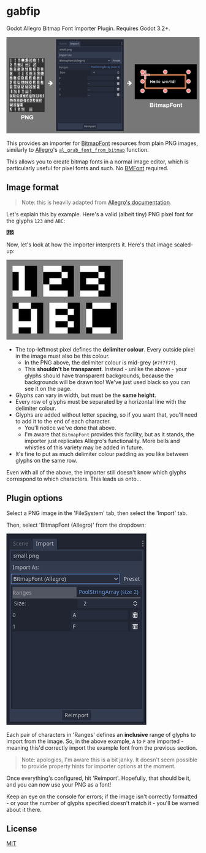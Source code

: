 # gabfip

Godot Allegro Bitmap Font Importer Plugin. Requires Godot 3.2+.

![Diagram](./.images/diagram.png)

This provides an importer for [BitmapFont](https://docs.godotengine.org/en/3.2/classes/class_bitmapfont.html) resources from plain PNG images, similarly to [Allegro](https://liballeg.org/)'s [`al_grab_font_from_bitmap`](https://liballeg.org/a5docs/trunk/font.html#al_grab_font_from_bitmap) function.

This allows you to create bitmap fonts in a normal image editor, which is particularly useful for pixel fonts and such. No [BMFont](https://www.angelcode.com/products/bmfont/) required.

## Image format

> Note: this is heavily adapted from [Allegro's documentation](https://liballeg.org/a5docs/trunk/font.html#al_grab_font_from_bitmap).

Let's explain this by example. Here's a valid (albeit tiny) PNG pixel font for the glyphs `123` and `ABC`:

![Example](./.images/example.png)

Now, let's look at how the importer interprets it. Here's that image scaled-up:

![Example at 16x scale](./.images/example-large.png)

* The top-leftmost pixel defines the **delimiter colour**. Every outside pixel in the image must also be this colour.
  * In the PNG above, the delimiter colour is mid-grey (`#7f7f7f`).
  * This **shouldn't be transparent**. Instead - unlike the above - your glyphs should have transparent backgrounds, because the backgrounds will be drawn too! We've just used black so you can see it on the page.
* Glyphs can vary in width, but must be the **same height**.
* Every row of glyphs must be separated by a horizontal line with the delimiter colour.
* Glyphs are added without letter spacing, so if you want that, you'll need to add it to the end of each character.
  * You'll notice we've done that above.
  * I'm aware that `BitmapFont` provides this facility, but as it stands, the importer just replicates Allegro's functionality. More bells and whistles of this variety may be added in future.
* It's fine to put as much delimiter colour padding as you like between glyphs on the same row.

Even with all of the above, the importer still doesn't know which glyphs correspond to which characters. This leads us onto...

## Plugin options

Select a PNG image in the 'FileSystem' tab, then select the 'Import' tab.

Then, select 'BitmapFont (Allegro)' from the dropdown:

![UI](./.images/ui.png)

Each pair of characters in 'Ranges' defines an **inclusive** range of glyphs to import from the image. So, in the above example, `A` to `F` are imported - meaning this'd correctly import the example font from the previous section.

> Note: apologies, I'm aware this is a bit janky. It doesn't seem possible to provide property hints for importer options at the moment.

Once everything's configured, hit 'Reimport'. Hopefully, that should be it, and you can now use your PNG as a font!

Keep an eye on the console for errors; if the image isn't correctly formatted - or your the number of glyphs specified doesn't match it - you'll be warned about it there.

## License

[MIT](./LICENSE)
